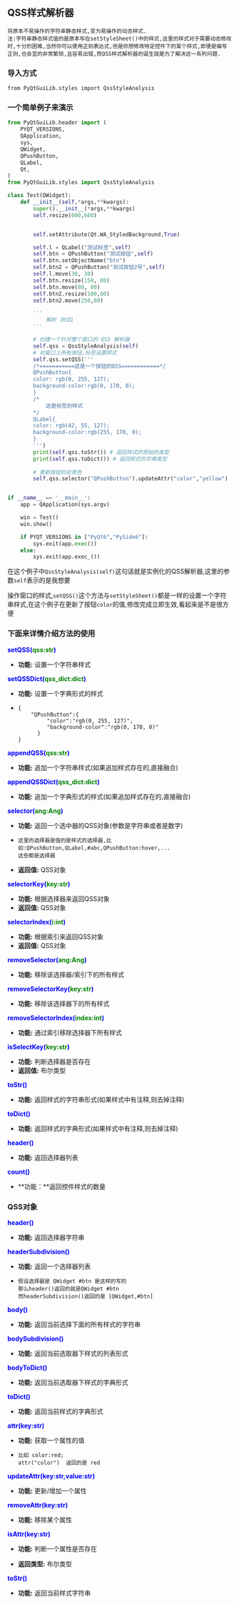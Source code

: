 ## QSS样式解析器

```
将原本不易操作的字符串静态样式,变为易操作的动态样式.
注:字符串静态样式值的是原本写在setStyleSheet()中的样式,这里的样式对于需要动态修改时,十分的困难,当然你可以使用正则表达式,但是你想修改特定控件下的某个样式,即便是编写正则,也会显的非常繁琐,且容易出错,而QSS样式解析器的诞生就是为了解决这一系列问题.
```

### 导入方式

`from PyQtGuiLib.styles import QssStyleAnalysis`

### 一个简单例子来演示

```python
from PyQtGuiLib.header import (
    PYQT_VERSIONS,
    QApplication,
    sys,
    QWidget,
    QPushButton,
    QLabel,
    Qt,
)
from PyQtGuiLib.styles import QssStyleAnalysis

class Test(QWidget):
    def __init__(self,*args,**kwargs):
        super().__init__(*args,**kwargs)
        self.resize(600,600)


        self.setAttribute(Qt.WA_StyledBackground,True)

        self.l = QLabel("测试标签",self)
        self.btn = QPushButton("测试按钮",self)
        self.btn.setObjectName("btn")
        self.btn2 = QPushButton("测试按钮2号",self)
        self.l.move(30, 30)
        self.btn.resize(150, 80)
        self.btn.move(80, 80)
        self.btn2.resize(100,60)
        self.btn2.move(250,80)

        '''
            解析 测试1 
        '''

        # 创建一个针对整个窗口的 QSS 解析器
        self.qss = QssStyleAnalysis(self)
        # 对窗口上所有按钮,标签设置样式
        self.qss.setQSS('''
        /*===========这是一个按钮的QSS============*/
        QPushButton{
        color: rgb(0, 255, 127);
        background-color:rgb(0, 170, 0);
        }
        /*
            这是标签的样式
        */
        QLabel{
        color: rgb(42, 55, 127);
        background-color:rgb(255, 170, 0);
        }
        ''')
        print(self.qss.toStr()) # 返回样式的原始的类型
        print(self.qss.toDict()) # 返回样式的字典类型
        
        # 更新按钮的前景色
        self.qss.selector("QPushButton").updateAttr("color","yellow")


if __name__ == '__main__':
    app = QApplication(sys.argv)

    win = Test()
    win.show()

    if PYQT_VERSIONS in ["PyQt6","PySide6"]:
        sys.exit(app.exec())
    else:
        sys.exit(app.exec_())
```

在这个例子中`QssStyleAnalysis(self)`这句话就是实例化的QSS解析器,这里的参数`self`表示的是我想要

操作窗口的样式,`setQSS()`这个方法与`setStyleSheet()`都是一样的设置一个字符串样式,在这个例子在更新了按钮`color`的值,修改完成立即生效,看起来是不是很方便

### 下面来详情介绍方法的使用

**<font color=blue>setQSS(<font color=green>qss:str</font>)</font>**

- **功能:** 设置一个字符串样式

**<font color=blue>setQSSDict(<font color=green>qss_dict:dict</font>)</font>**

- **功能:** 设置一个字典形式的样式

- ```
  {
      "QPushButton":{
           "color":"rgb(0, 255, 127)",
           "background-color":"rgb(0, 170, 0)"
        }
  }
  ```

**<font color=blue>appendQSS(<font color=green>qss:str</font>)</font>**

- **功能:** 追加一个字符串样式(如果追加样式存在的,直接融合)

**<font color=blue>appendQSSDict(<font color=green>qss_dict:dict</font>)</font>**

- **功能:** 追加一个字典形式的样式(如果追加样式存在的,直接融合)

**<font color=blue>selector(<font color=green>ang:Ang</font>)</font>**

- **功能:** 返回一个选中器的QSS对象(参数是字符串或者是数字)

- ```
  这里的选择器是值的是样式的选择器,比如:QPushButton,QLabel,#abc,QPushButton:hover,...
  这些都是选择器
  ```

- **返回值:** QSS对象

**<font color=blue>selectorKey(<font color=green>key:str</font>)</font>**

- **功能:** 根据选择器来返回QSS对象
- **返回值:** QSS对象

**<font color=blue>selectorIndex(<font color=green>i:int</font>)</font>**

- **功能:** 根据索引来返回QSS对象
- **返回值:** QSS对象

**<font color=blue>removeSelector(<font color=green>ang:Ang</font>)</font>**

- **功能:** 移除该选择器/索引下的所有样式

**<font color=blue>removeSelectorKey(<font color=green>key:str</font>)</font>**

- **功能:** 移除该选择器下的所有样式

**<font color=blue>removeSelectorIndex(<font color=green>index:int</font>)</font>**

- **功能:** 通过索引移除选择器下所有样式

**<font color=blue>isSelectKey(<font color=green>key:str</font>)</font>**

- **功能:** 判断选择器是否存在
- **返回值:** 布尔类型

**<font color=blue>toStr()</font>**

- **功能:** 返回样式的字符串形式(如果样式中有注释,则去掉注释)

**<font color=blue>toDict()</font>**

- **功能:** 返回样式的字典形式(如果样式中有注释,则去掉注释)

**<font color=blue>header()</font>**

- **功能:** 返回选择器列表

**<font color=blue>count()</font>**

- **功能：**返回控件样式的数量



### QSS对象

**<font color=blue>header()</font>**

- **功能:** 返回选择器字符串

**<font color=blue>headerSubdivision()</font>**

- **功能:** 返回一个选择器列表

- ```
  假设选择器是 QWidget #btn 是这样的写的
  那么header()返回的就是QWidget #btn
  而headerSubdivision()返回的是 [QWidget,#btn]
  ```

**<font color=blue>body()</font>**

- **功能:** 返回当前选择下面的所有样式的字符串

**<font color=blue>bodySubdivision()</font>**

- **功能:** 返回当前选取器下样式的列表形式

**<font color=blue>bodyToDict()</font>**

- **功能:** 返回当前选取器下样式的字典形式

**<font color=blue>toDict()</font>**

- **功能:** 返回当前样式的字典形式

**<font color=blue>attr(key:str)</font>**

- **功能:** 获取一个属性的值

- ```
  比如 color:red;
  attr("color")  返回的是 red
  ```

**<font color=blue>updateAttr(key:str,value:str)</font>**

- **功能:** 更新/增加一个属性

**<font color=blue>removeAttr(key:str)</font>**

- **功能:** 移除某个属性

**<font color=blue>isAttr(key:str)</font>**

- **功能:** 判断一个属性是否存在

- **返回类型:** 布尔类型

**<font color=blue>toStr()</font>**

- **功能:** 返回当前样式字符串

